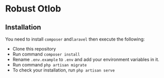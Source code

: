# Robust Otlob

## Installation
You need to install `composer` and`laravel` then execute the following:

- Clone this repository
- Run command `composer install`
- Rename `.env.example` to `.env` and add your environment variables in it.
- Run command `php artisan migrate`
- To check your installation, run `php artisan serve`